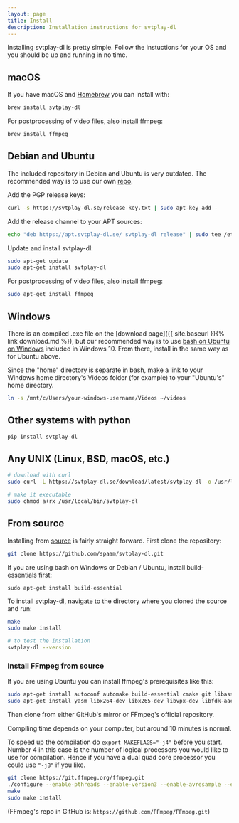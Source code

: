 ```yaml
---
layout: page
title: Install
description: Installation instructions for svtplay-dl
---
```

<p class="lead">Installing svtplay-dl is pretty simple. Follow the instuctions for your OS and you should be up and running in no time.</p>

## macOS <i class="fab fa-apple"></i>

If you have macOS and [Homebrew](https://brew.sh) you can install with:

```bash
brew install svtplay-dl
```

For postprocessing of video files, also install ffmpeg:

```bash
brew install ffmpeg
```

## Debian and Ubuntu <i class="fab fa-linux"></i>

The included repository in Debian and Ubuntu is very outdated. The recommended way is to use our own [repo](https://apt.svtplay-dl.se/).

Add the PGP release keys:

```bash
curl -s https://svtplay-dl.se/release-key.txt | sudo apt-key add -
```

Add the release channel to your APT sources:

```bash
echo "deb https://apt.svtplay-dl.se/ svtplay-dl release" | sudo tee /etc/apt/sources.list.d/svtplay-dl.list
```

Update and install svtplay-dl:

```bash
sudo apt-get update
sudo apt-get install svtplay-dl
```

For postprocessing of video files, also install ffmpeg:

```bash
sudo apt-get install ffmpeg
```

## Windows <i class="fab fa-windows"></i>


There is an compiled .exe file on the [download page]({{ site.baseurl }}{% link download.md %}), but our recommended way is to use [bash on Ubuntu on Windows](https://docs.microsoft.com/en-us/windows/wsl/install-win10) included in Windows 10.
From there, install in the same way as for Ubuntu above.

Since the "home" directory is separate in bash, make a link to your Windows home directory's Videos folder (for example) to your "Ubuntu's" home directory.

```bash
ln -s /mnt/c/Users/your-windows-username/Videos ~/videos
```

## Other systems with python <i class="fab fa-python"></i>

```bash
pip install svtplay-dl
```

## Any UNIX (Linux, BSD, macOS, etc.) <i class="fab fa-linux"></i> <i class="fab fa-freebsd"></i> <i class="fab fa-apple"></i>

```bash
# download with curl
sudo curl -L https://svtplay-dl.se/download/latest/svtplay-dl -o /usr/local/bin/svtplay-dl

# make it executable
sudo chmod a+rx /usr/local/bin/svtplay-dl
```

## From source <i class="fab fa-github"></i>

Installing from [source](https://github.com/spaam/svtplay-dl) is fairly straight forward.
First clone the repository:

```bash
git clone https://github.com/spaam/svtplay-dl.git
```

<div class="alert alert-primary" role="alert">
<p>If you are using bash on Windows or Debian / Ubuntu, install build-essentials first:</p>
<code>sudo apt-get install build-essential</code>
</div>

To install svtplay-dl, navigate to the directory where you cloned the source and run:

```bash
make
sudo make install

# to test the installation
svtplay-dl --version
```

### Install FFmpeg from source <i class="fab fa-github"></i>

If you are using Ubuntu you can install ffmpeg's prerequisites like this:

```bash
sudo apt-get install autoconf automake build-essential cmake git libass-dev libfreetype6-dev libsdl2-dev libssl-dev libtheora-dev libtool libva-dev libvdpau-dev libvorbis-dev libxcb1-dev libxcb-shm0-dev libxcb-xfixes0-dev pkg-config texinfo wget zlib1g-dev
sudo apt-get install yasm libx264-dev libx265-dev libvpx-dev libfdk-aac-dev libmp3lame-dev libopus-dev librtmp-dev libxvidcore-dev ocl-icd-opencl-dev
```

Then clone from either GitHub's mirror or FFmpeg's official repository.

Compiling time depends on your computer, but around 10 minutes is normal.

<div class="alert alert-primary" role="alert">
To speed up the compilation do <code>export MAKEFLAGS="-j4"</code> before you start. Number 4 in this case is the number of logical processors you would like to use for compilation. Hence if you have a dual quad core processor you could use <code>"-j8"</code> if you like.
</div>

```bash
git clone https://git.ffmpeg.org/ffmpeg.git
./configure --enable-pthreads --enable-version3 --enable-avresample --enable-gpl --enable-libass --enable-libfdk-aac --enable-libfreetype --enable-libmp3lame --enable-libopus --enable-librtmp --enable-libvorbis --enable-libvpx --enable-libx264 --enable-libx265 --enable-libxvid --enable-opencl --enable-openssl --enable-nonfree
make
sudo make install
```

(FFmpeg's repo in GitHub is: `https://github.com/FFmpeg/FFmpeg.git`)
